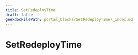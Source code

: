 ```yaml
---
title: SetRedeployTime
draft: false
geekdocFilePath: portal_blocks/SetRedeployTime/_index.md
---
```

# SetRedeployTime